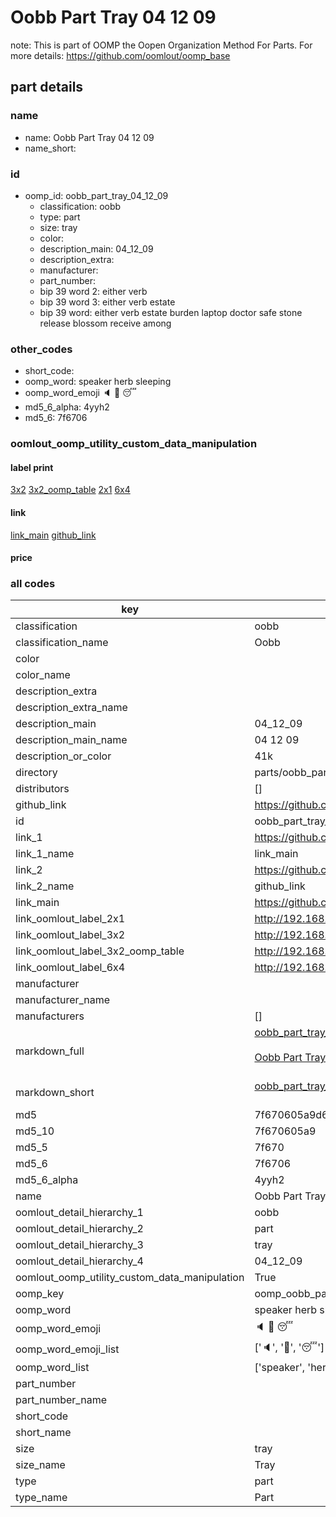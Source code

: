 # Oobb Part Tray 04 12 09  

note: This is part of OOMP the Oopen Organization Method For Parts. For more details: https://github.com/oomlout/oomp_base

##  part details





### name
* name: Oobb Part Tray 04 12 09
* name_short: 
### id
* oomp_id: oobb_part_tray_04_12_09
  * classification: oobb
  * type: part
  * size: tray
  * color: 
  * description_main: 04_12_09
  * description_extra: 
  * manufacturer: 
  * part_number: 
  * bip 39 word 2: either verb
  * bip 39 word 3: either verb estate
  * bip 39 word: either verb estate burden laptop doctor safe stone release blossom receive among

### other_codes
* short_code: 
* oomp_word: speaker herb sleeping
* oomp_word_emoji :speaker: :herb: :sleeping:
* md5_6_alpha: 4yyh2
* md5_6: 7f6706






### oomlout_oomp_utility_custom_data_manipulation
#### label print
[3x2](http://192.168.1.245:1112/?label=oomp%204yyh2)
[3x2_oomp_table](http://192.168.1.107:1112/?label=oomp%204yyh2)
[2x1](http://192.168.1.242:1112/?label=oomp%204yyh2)
[6x4](http://192.168.1.55:1112/?label=oomp%204yyh2)    

#### link

[link_main](https://github.com/oomlout/oomlout_oomp_current_version_messy/tree/main/parts/oobb_part_tray_04_12_09) [github_link](https://github.com/oomlout/oomlout_oomp_part_src/tree/main/parts/oobb_part_tray_04_12_09)                             

#### price







### all codes 
| key | value |  
| --- | --- |  
| classification | oobb |  
| classification_name | Oobb |  
| color |  |  
| color_name |  |  
| description_extra |  |  
| description_extra_name |  |  
| description_main | 04_12_09 |  
| description_main_name | 04 12 09 |  
| description_or_color | 41k |  
| directory | parts/oobb_part_tray_04_12_09 |  
| distributors | [] |  
| github_link | https://github.com/oomlout/oomlout_oomp_part_src/tree/main/parts/oobb_part_tray_04_12_09 |  
| id | oobb_part_tray_04_12_09 |  
| link_1 | https://github.com/oomlout/oomlout_oomp_current_version_messy/tree/main/parts/oobb_part_tray_04_12_09 |  
| link_1_name | link_main |  
| link_2 | https://github.com/oomlout/oomlout_oomp_part_src/tree/main/parts/oobb_part_tray_04_12_09 |  
| link_2_name | github_link |  
| link_main | https://github.com/oomlout/oomlout_oomp_current_version_messy/tree/main/parts/oobb_part_tray_04_12_09 |  
| link_oomlout_label_2x1 | http://192.168.1.242:1112/?label=oomp%204yyh2 |  
| link_oomlout_label_3x2 | http://192.168.1.245:1112/?label=oomp%204yyh2 |  
| link_oomlout_label_3x2_oomp_table | http://192.168.1.107:1112/?label=oomp%204yyh2 |  
| link_oomlout_label_6x4 | http://192.168.1.55:1112/?label=oomp%204yyh2 |  
| manufacturer |  |  
| manufacturer_name |  |  
| manufacturers | [] |  
| markdown_full | [oobb_part_tray_04_12_09](https://github.com/oomlout/oomlout_oomp_current_version_messy/tree/main/parts/oobb_part_tray_04_12_09)<br>[](https://github.com/oomlout/oomlout_oomp_current_version_messy/tree/main/parts/oobb_part_tray_04_12_09)<br>[Oobb Part Tray 04 12 09](https://github.com/oomlout/oomlout_oomp_current_version_messy/tree/main/parts/oobb_part_tray_04_12_09)<br><br> |  
| markdown_short | [oobb_part_tray_04_12_09](https://github.com/oomlout/oomlout_oomp_current_version_messy/tree/main/parts/oobb_part_tray_04_12_09)<br><br> |  
| md5 | 7f670605a9d657c1013e81e89afca238 |  
| md5_10 | 7f670605a9 |  
| md5_5 | 7f670 |  
| md5_6 | 7f6706 |  
| md5_6_alpha | 4yyh2 |  
| name | Oobb Part Tray 04 12 09 |  
| oomlout_detail_hierarchy_1 | oobb |  
| oomlout_detail_hierarchy_2 | part |  
| oomlout_detail_hierarchy_3 | tray |  
| oomlout_detail_hierarchy_4 | 04_12_09 |  
| oomlout_oomp_utility_custom_data_manipulation | True |  
| oomp_key | oomp_oobb_part_tray_04_12_09 |  
| oomp_word | speaker herb sleeping |  
| oomp_word_emoji | :speaker: :herb: :sleeping: |  
| oomp_word_emoji_list | [':speaker:', ':herb:', ':sleeping:'] |  
| oomp_word_list | ['speaker', 'herb', 'sleeping'] |  
| part_number |  |  
| part_number_name |  |  
| short_code |  |  
| short_name |  |  
| size | tray |  
| size_name | Tray |  
| type | part |  
| type_name | Part |  

